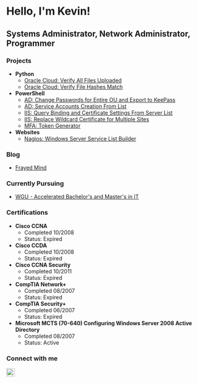 <h1>Hello, I'm Kevin! <br/></h1>

<h2>Systems Administrator, Network Administrator, Programmer</h2>


<h3>Projects</h3>

- <b>Python</b>
  - [Oracle Cloud: Verify All Files Uploaded](https://github.com/Kevin-Herr/oracle-cloud-storage-scripts)
  - [Oracle Cloud: Verify File Hashes Match](https://github.com/Kevin-Herr/oracle-cloud-storage-scripts)
- <b>PowerShell</b>
  - [AD: Change Passwords for Entire OU and Export to KeePass](https://github.com/Kevin-Herr/Active-Directory-Change-Password-of-Entire-OU-and-Export-to-KeePass)
  - [AD: Service Accounts Creation From List](https://github.com/Kevin-Herr/Active-Directory-Service-Account-Creation-From-List)
  - [IIS: Query Binding and Certificate Settings From Server List]()
  - [IIS: Replace Wildcard Certificate for Multiple Sites](https://github.com/Kevin-Herr/PowerShell-IIS-Replace-Wildcard-Certificate-for-Multiple-Sites/)
  - [MFA: Token Generator](https://github.com/Kevin-Herr/PowerShell-MFA-Token-Generator)
- <b>Websites</b>
  - [Nagios: Windows Server Service List Builder](https://github.com/Kevin-Herr/Nagios-Windows-Service-Reader)


<h3>Blog</h3>

- [Frayed Mind](http://www.frayedmind.com)

<h3>Currently Pursuing</h3>

- [WGU - Accelerated Bachelor's and Master's in IT](https://www.wgu.edu/online-it-degrees/accelerated-information-technology-bachelors-masters-program/program-guide.html)

<h3>Certifications</h3>

- <b>Cisco CCNA</b>
  - Completed 10/2008
  - Status: Expired
- <b>Cisco CCDA</b>
  - Completed 10/2008
  - Status: Expired
- <b>Cisco CCNA Security</b>
  - Completed 10/2011
  - Status: Expired
- <b>CompTIA Network+</b>
  - Completed 08/2007
  - Status: Expired
- <b>CompTIA Security+</b>
  - Completed 06/2007
  - Status: Expired
- <b>Microsoft MCTS (70-640) Configuring Windows Server 2008 Active Directory</b>
  - Completed 08/2007
  - Status: Active


<h3>Connect with me</h3>

[<img align="left" alt="Kevin Herr | LinkedIn" width="22px" src="https://cdn.jsdelivr.net/npm/simple-icons@v3/icons/linkedin.svg" />][linkedin]

[linkedin]: https://linkedin.com/in/kevin-herr-83293611/

<!--
- 🔭 I’m currently working on ...
- 🌱 I’m currently learning ...
- 👯 I’m looking to collaborate on ...
- 🤔 I’m looking for help with ...
- 💬 Ask me about ...
- 📫 How to reach me: ...
- 😄 Pronouns: ...
- ⚡ Fun fact: ...
-->
